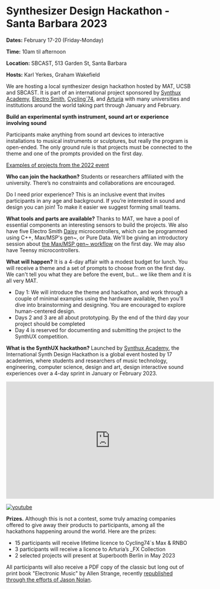 # Synthesizer Design Hackathon - Santa Barbara 2023

**Dates:** February 17-20 (Friday-Monday)

**Time:** 10am til afternoon

**Location:** SBCAST, 513 Garden St, Santa Barbara

**Hosts:** Karl Yerkes, Graham Wakefield

We are hosting a local synthesizer design hackathon hosted by MAT, UCSB and SBCAST. It is part of an international project sponsored by [Synthux Academy](https://www.synthux.academy), [Electro Smith](https://www.electro-smith.com), [Cycling`74](https://cycling74.com), and [Arturia](https://www.arturia.com/?gclid=CjwKCAiAioifBhAXEiwApzCztux6GyLSWwjfZP6dyDkH2szYwakcfsUeglHFjZN-qWaX-ZYkZYHA4BoCknkQAvD_BwE) with many universities and institutions around the world taking part through January and February. 

**Build an experimental synth instrument, sound art or experience involving sound**

Participants make anything from sound art devices to interactive installations to musical instruments or sculptures, but really the program is open-ended. The only ground rule is that projects must be connected to the theme and one of the prompts provided on the first day.

[Examples of projects from the 2022 event](https://www.synthux.academy/events/hackathon-2022) 

**Who can join the hackathon?** Students or researchers affiliated with the university. There’s no constraints and collaborations are encouraged.

Do I need prior experience? This is an inclusive event that invites participants in any age and background. If you’re interested in sound and design you can join! To make it easier we suggest forming small teams.

**What tools and parts are available?** Thanks to MAT, we have a pool of essential components an interesting sensors to build the projects. We also have five Electro Smith [Daisy](https://www.electro-smith.com/daisy/daisy) microcontrollers, which can be programmed using C++, Max/MSP's gen~, or Pure Data. We'll be giving an introductory session about [the Max/MSP gen~ workflow](https://github.com/electro-smith/oopsy) on the first day. We may also have Teensy microcontrollers. 

**What will happen?** It is a 4-day affair with a modest budget for lunch. You will receive a theme and a set of prompts to choose from on the first day. We can't tell you what they are before the event, but... we like them and it is all very MAT. 

  - Day 1: We will introduce the theme and hackathon, and work through a couple of minimal examples using the hardware available, then you'll dive into brainstorming and designing. You are encouraged to explore human-centered design. 
  - Days 2 and 3 are all about prototyping. By the end of the third day your project should be completed
  - Day 4 is reserved for documenting and submitting the project to the SynthUX competition. 

**What is the SynthUX hackathon?**
Launched by [Synthux Academy](https://www.synthux.academy), the International Synth Design Hackathon is a global event hosted by 17 academies, where students and researchers of music technology, engineering, computer science, design and art, design interactive sound experiences over a 4-day sprint in January or February 2023. 

<iframe width="560" height="315" src="https://www.youtube.com/embed/1QPyhQUdVXU" title="YouTube video player" frameborder="0" allow="accelerometer; clipboard-write; encrypted-media; gyroscope; picture-in-picture; web-share" allowfullscreen></iframe>

[![youtube](https://img.youtube.com/vi/1QPyhQUdVXU/0.jpg)](https://www.youtube.com/watch?v=1QPyhQUdVXU)

**Prizes.** Although this is not a contest, some truly amazing companies offered to give away their products to participants, among all the hackathons happening around the world. Here are the prizes:

- 15 participants will receive lifetime licence to Cycling74`s Max & RNBO
- 3 participants will receive a licence to Arturia’s _FX Collection
- 2 selected projects will present at Superbooth Berlin in May 2023

All participants will also receive a PDF copy of the classic but long out of print book "Electronic Music" by Allen Strange, recently [republished through the efforts of Jason Nolan](https://www.kickstarter.com/projects/jasonnolan/allen-stranges-electronic-music). 
